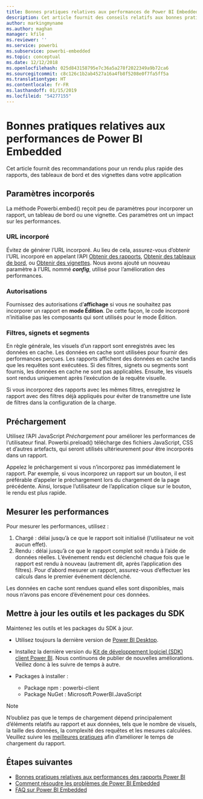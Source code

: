 ```yaml
---
title: Bonnes pratiques relatives aux performances de Power BI Embedded
description: Cet article fournit des conseils relatifs aux bonnes pratiques de l’analytique incorporée
author: markingmyname
ms.author: maghan
manager: kfile
ms.reviewer: ''
ms.service: powerbi
ms.subservice: powerbi-embedded
ms.topic: conceptual
ms.date: 12/12/2018
ms.openlocfilehash: 025d843158795e7c36a5a278f2022349a9b72ca6
ms.sourcegitcommit: c8c126c1b2ab4527a16a4fb8f5208e0f7fa5ff5a
ms.translationtype: HT
ms.contentlocale: fr-FR
ms.lasthandoff: 01/15/2019
ms.locfileid: "54277155"
---
```

# <a name="power-bi-embedded-performance-best-practices"></a>Bonnes pratiques relatives aux performances de Power BI Embedded

Cet article fournit des recommandations pour un rendu plus rapide des rapports, des tableaux de bord et des vignettes dans votre application

## <a name="embed-parameters"></a>Paramètres incorporés

La méthode Powerbi.embed() reçoit peu de paramètres pour incorporer un rapport, un tableau de bord ou une vignette. Ces paramètres ont un impact sur les performances.

### <a name="embed-url"></a>URL incorporé

Évitez de générer l’URL incorporé. Au lieu de cela, assurez-vous d’obtenir l’URL incorporé en appelant l’API [Obtenir des rapports](https://na01.safelinks.protection.outlook.com/?url=https%3A%2F%2Fdocs.microsoft.com%2Fen-us%2Frest%2Fapi%2Fpower-bi%2Freports%2Fgetreportsingroup&data=02%7C01%7CMark.Ghanayem%40microsoft.com%7C07ca68ceb37a48e3f3de08d64968707a%7C72f988bf86f141af91ab2d7cd011db47%7C1%7C0%7C636777110256168308&sdata=22lkqRM2w1MQfrM8dooedaPqqIU8PufTq9TT4VDzRo0%3D&reserved=0), [Obtenir des tableaux de bord](https://na01.safelinks.protection.outlook.com/?url=https%3A%2F%2Fdocs.microsoft.com%2Fen-us%2Frest%2Fapi%2Fpower-bi%2Fdashboards%2Fgetdashboardsingroup&data=02%7C01%7CMark.Ghanayem%40microsoft.com%7C07ca68ceb37a48e3f3de08d64968707a%7C72f988bf86f141af91ab2d7cd011db47%7C1%7C0%7C636777110256168308&sdata=nfWRgbSoXVF42Rg%2Ba9491u19uksXp%2FAyz%2Fa%2Ba7%2FCtdA%3D&reserved=0), ou [Obtenir des vignettes](https://na01.safelinks.protection.outlook.com/?url=https%3A%2F%2Fdocs.microsoft.com%2Fen-us%2Frest%2Fapi%2Fpower-bi%2Fdashboards%2Fgettilesingroup&data=02%7C01%7CMark.Ghanayem%40microsoft.com%7C07ca68ceb37a48e3f3de08d64968707a%7C72f988bf86f141af91ab2d7cd011db47%7C1%7C0%7C636777110256178318&sdata=LgZ27TynNpqQJDrb3aHWGQXIS%2FzichAO9De5M2uhF1Q%3D&reserved=0). Nous avons ajouté un nouveau paramètre à l’URL nommé **_config_**, utilisé pour l’amélioration des performances.

### <a name="permissions"></a>Autorisations

Fournissez des autorisations d’**affichage** si vous ne souhaitez pas incorporer un rapport en **mode Édition**. De cette façon, le code incorporé n’initialise pas les composants qui sont utilisés pour le mode Édition.

### <a name="filters-bookmarks-and-slicers"></a>Filtres, signets et segments

En règle générale, les visuels d’un rapport sont enregistrés avec les données en cache. Les données en cache sont utilisées pour fournir des performances perçues. Les rapports affichent des données en cache tandis que les requêtes sont exécutées. Si des filtres, signets ou segments sont fournis, les données en cache ne sont pas applicables. Ensuite, les visuels sont rendus uniquement après l’exécution de la requête visuelle.

Si vous incorporez des rapports avec les mêmes filtres, enregistrez le rapport avec des filtres déjà appliqués pour éviter de transmettre une liste de filtres dans la configuration de la charge.

## <a name="preload"></a>Préchargement

Utilisez l’API JavaScript *Préchargement* pour améliorer les performances de l’utilisateur final.
Powerbi.preload() télécharge des fichiers JavaScript, CSS et d’autres artefacts, qui seront utilisés ultérieurement pour être incorporés dans un rapport.

Appelez le préchargement si vous n’incorporez pas immédiatement le rapport. Par exemple, si vous incorporez un rapport sur un bouton, il est préférable d’appeler le préchargement lors du chargement de la page précédente. Ainsi, lorsque l’utilisateur de l’application clique sur le bouton, le rendu est plus rapide.

## <a name="measure-performance"></a>Mesurer les performances

Pour mesurer les performances, utilisez :

1. Chargé : délai jusqu’à ce que le rapport soit initialisé (l’utilisateur ne voit aucun effet).
2. Rendu : délai jusqu’à ce que le rapport complet soit rendu à l’aide de données réelles. L’événement rendu est déclenché chaque fois que le rapport est rendu à nouveau (autrement dit, après l’application des filtres). Pour d’abord mesurer un rapport, assurez-vous d’effectuer les calculs dans le premier événement déclenché.

Les données en cache sont rendues quand elles sont disponibles, mais nous n’avons pas encore d’événement pour ces données.

## <a name="update-tools-and-sdk-packages"></a>Mettre à jour les outils et les packages du SDK

Maintenez les outils et les packages du SDK à jour.

* Utilisez toujours la dernière version de [Power BI Desktop](https://powerbi.microsoft.com/en-us/desktop/).

* Installez la dernière version du [Kit de développement logiciel (SDK) client Power BI](https://github.com/Microsoft/PowerBI-JavaScript). Nous continuons de publier de nouvelles améliorations. Veillez donc à les suivre de temps à autre.

* Packages à installer :
    * Package npm : powerbi-client
    * Package NuGet : Microsoft.PowerBI.JavaScript

> [!Note]
> N’oubliez pas que le temps de chargement dépend principalement d’éléments relatifs au rapport et aux données, tels que le nombre de visuels, la taille des données, la complexité des requêtes et les mesures calculées. Veuillez suivre les [meilleures pratiques](../power-bi-reports-performance.md) afin d’améliorer le temps de chargement du rapport.

## <a name="next-steps"></a>Étapes suivantes

* [Bonnes pratiques relatives aux performances des rapports Power BI](../power-bi-reports-performance.md)
* [Comment résoudre les problèmes de Power BI Embedded](embedded-troubleshoot.md)
* [FAQ sur Power BI Embedded](embedded-faq.md)
